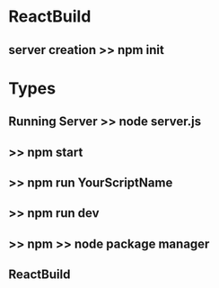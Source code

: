 # ReactBuild


## server creation >> npm init

# Types
## Running Server >> node server.js
## >> npm start

## >> npm run YourScriptName

## >> npm run dev

## >> npm >> node package manager 
## ReactBuild
